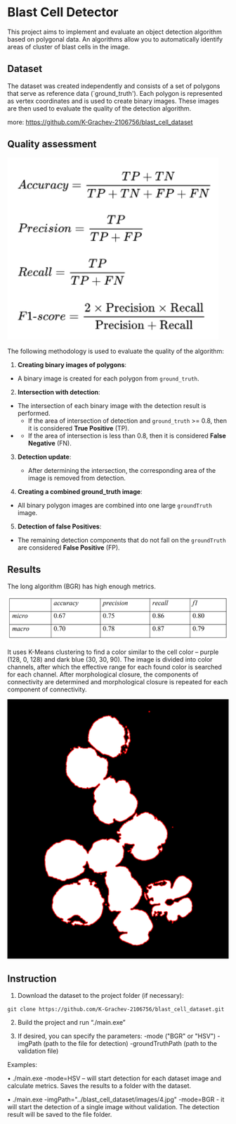 # Blast Cell Detector

This project aims to implement and evaluate an object detection algorithm based on polygonal data. An algorithms allow you to automatically identify areas of cluster of blast cells in the image.

## Dataset
The dataset was created independently and consists of a set of polygons that serve as reference data (`ground_truth'). Each polygon is represented as vertex coordinates and is used to create binary images. These images are then used to evaluate the quality of the detection algorithm.

more: https://github.com/K-Grachev-2106756/blast_cell_dataset

## Quality assessment
![metrics](./export/source/metrics.png)

The following methodology is used to evaluate the quality of the algorithm:

1. **Creating binary images of polygons**:
- A binary image is created for each polygon from `ground_truth`.

2. **Intersection with detection**:
- The intersection of each binary image with the detection result is performed.
   - If the area of intersection of detection and `ground_truth` >= 0.8, then it is considered **True Positive** (TP).
- - If the area of intersection is less than 0.8, then it is considered **False Negative** (FN).
   
3. **Detection update**:
   - After determining the intersection, the corresponding area of the image is removed from detection.

4. **Creating a combined ground_truth image**:
- All binary polygon images are combined into one large `groundTruth` image.

5. **Detection of false Positives**:
- The remaining detection components that do not fall on the `groundTruth` are considered **False Positive** (FP).

## Results

The long algorithm (BGR) has high enough metrics. 

![result](./export/source/result.png)

It uses K-Means clustering to find a color similar to the cell color – purple (128, 0, 128) and dark blue (30, 30, 90). The image is divided into color channels, after which the effective range for each found color is searched for each channel. After morphological closure, the components of connectivity are determined and morphological closure is repeated for each component of connectivity.

![detection](./export/source/detection.png)

## Instruction

1. Download the dataset to the project folder (if necessary):

```
git clone https://github.com/K-Grachev-2106756/blast_cell_dataset.git
```

2. Build the project and run “./main.exe”

3. If desired, you can specify the parameters:
-mode ("BGR" or "HSV")
-imgPath (path to the file for detection)
-groundTruthPath (path to the validation file)

Examples:

• ./main.exe -mode=HSV – will start detection for each
dataset image and calculate metrics. Saves the results to a folder with the dataset.

• ./main.exe -imgPath="../blast_cell_dataset/images/4.jpg" -mode=BGR -
it will start the detection of a single image without validation. The detection result
will be saved to the file folder.
